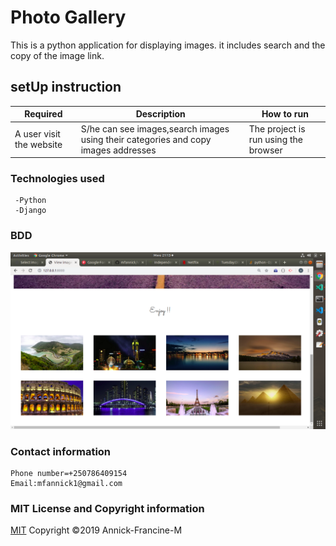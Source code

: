 # Photo Gallery
  This is a python application for displaying images.
  it includes search and the copy of the image link.

  ## setUp instruction

   | Required                                  | Description                                                       | How to run                            |
|-------------------------------------------|-------------------------------------------------------------------|---------------------------------------|
| A user visit the website       | S/he can see images,search images using their categories and copy images addresses                                | The project is run using the browser |
                 

   ### Technologies used

     -Python
     -Django 
   ### BDD
   <img src='./media/imagesUpload/Screenshot from 2019-10-13 21-13-04.png' alt='image'>


   ### Contact information
    
    Phone number=+250786409154
    Email:mfannick1@gmail.com

   ### MIT License and Copyright information
   
  [MIT](https://choosealicense.com/licenses/mit/)
  Copyright &copy;2019 Annick-Francine-M